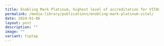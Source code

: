 ```yaml
---
title: Enabling Mark Platinum, highest level of accreditation for VITAL
permalink: /media-library/publications/enabling-mark-platinum-vital/
date: 2024-01-06
layout: post
description: ""
image: ""
variant: tiptap
---
```

